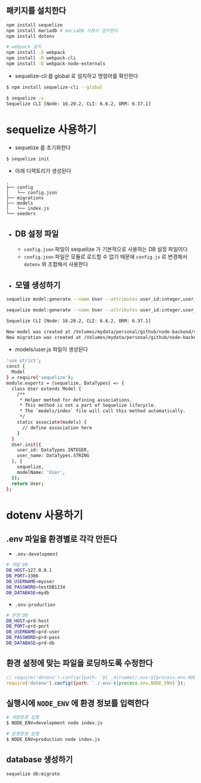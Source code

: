 ## 패키지를 설치한다
```bash
npm install sequelize
npm install mariadb # mariaDB 사용시 설치한다
npm install dotenv

# webpack 설치
npm install -D webpack
npm install -D webpack-cli
npm install -D webpack-node-externals
```
- sequelize-cli 를 global 로 설치하고 명령어를 확인한다
```bash
$ npm install sequelize-cli --global

$ sequelize -v
Sequelize CLI [Node: 16.20.2, CLI: 6.6.2, ORM: 6.37.1]
```

# sequelize 사용하기
- sequelize 를 초기화한다
```bash
$ sequelize init
```
- 아래 디렉토리가 생성된다
```
.
├── config
│   └── config.json
├── migrations
├── models
│   └── index.js
└── seeders
```

- ## DB 설정 파일
  - `config.json` 파일이 sequelize 가 기본적으로 사용하는 DB 설정 파일이다
  - `config.json` 파일은 모듈로 로드할 수 없기 때문에 `config.js` 로 변경해서 `dotenv` 와 조합해서 사용한다

- ## 모델 생성하기

```bash
sequelize model:generate --name User --attributes user_id:integer,user_name:string
```

```bash
sequelize model:generate --name User --attributes user_id:integer,user_name:string

Sequelize CLI [Node: 16.20.2, CLI: 6.6.2, ORM: 6.37.1]

New model was created at /Volumes/mydata/personal/github/node-backend/sequelize-orm/models/user.js .
New migration was created at /Volumes/mydata/personal/github/node-backend/sequelize-orm/migrations/20240323042926-create-user.js
```

- models/user.js 파일이 생성된다
```bash
'use strict';
const {
  Model
} = require('sequelize');
module.exports = (sequelize, DataTypes) => {
  class User extends Model {
    /**
     * Helper method for defining associations.
     * This method is not a part of Sequelize lifecycle.
     * The `models/index` file will call this method automatically.
     */
    static associate(models) {
      // define association here
    }
  }
  User.init({
    user_id: DataTypes.INTEGER,
    user_name: DataTypes.STRING
  }, {
    sequelize,
    modelName: 'User',
  });
  return User;
};
```

# dotenv 사용하기

## .env 파일을 환경별로 각각 만든다

- `.env-development`
```bash
# 개발 DB
DB_HOST=127.0.0.1
DB_PORT=3306
DB_USERNAME=myuser
DB_PASSWORD=testDB1234
DB_DATABASE=mydb
```

- `.env-production`
```bash
# 운영 DB
DB_HOST=prd-host
DB_PORT=prd-port
DB_USERNAME=prd-user
DB_PASSWORD=prd-pass
DB_DATABASE=prd-db
```

## 환경 설정에 맞는 파일을 로딩하도록 수정한다
```javascript
// require('dotenv').config({path: `${__dirname}/.env-${process.env.NODE_ENV}`});
require('dotenv').config({path: `./.env-${process.env.NODE_ENV}`});
```

## 실행시에 `NODE_ENV` 에 환경 정보를 입력한다
```bash
# 개발환경 실행
$ NODE_ENV=development node index.js

# 운영환경 실행
$ NODE_ENV=production node index.js
```

## database 생성하기
```bash
sequelize db:migrate
```
